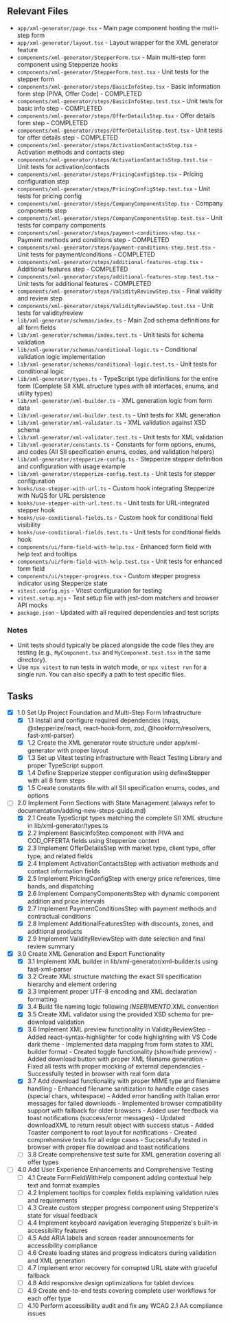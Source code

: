 ## Relevant Files

- `app/xml-generator/page.tsx` - Main page component hosting the multi-step form
- `app/xml-generator/layout.tsx` - Layout wrapper for the XML generator feature
- `components/xml-generator/StepperForm.tsx` - Main multi-step form component using Stepperize hooks
- `components/xml-generator/StepperForm.test.tsx` - Unit tests for the stepper form
- `components/xml-generator/steps/BasicInfoStep.tsx` - Basic information form step (PIVA, Offer Code) - COMPLETED
- `components/xml-generator/steps/BasicInfoStep.test.tsx` - Unit tests for basic info step - COMPLETED
- `components/xml-generator/steps/OfferDetailsStep.tsx` - Offer details form step - COMPLETED
- `components/xml-generator/steps/OfferDetailsStep.test.tsx` - Unit tests for offer details step - COMPLETED
- `components/xml-generator/steps/ActivationContactsStep.tsx` - Activation methods and contacts step
- `components/xml-generator/steps/ActivationContactsStep.test.tsx` - Unit tests for activation/contacts
- `components/xml-generator/steps/PricingConfigStep.tsx` - Pricing configuration step
- `components/xml-generator/steps/PricingConfigStep.test.tsx` - Unit tests for pricing config
- `components/xml-generator/steps/CompanyComponentsStep.tsx` - Company components step
- `components/xml-generator/steps/CompanyComponentsStep.test.tsx` - Unit tests for company components
- `components/xml-generator/steps/payment-conditions-step.tsx` - Payment methods and conditions step - COMPLETED
- `components/xml-generator/steps/payment-conditions-step.test.tsx` - Unit tests for payment/conditions - COMPLETED
- `components/xml-generator/steps/additional-features-step.tsx` - Additional features step - COMPLETED
- `components/xml-generator/steps/additional-features-step.test.tsx` - Unit tests for additional features - COMPLETED
- `components/xml-generator/steps/ValidityReviewStep.tsx` - Final validity and review step
- `components/xml-generator/steps/ValidityReviewStep.test.tsx` - Unit tests for validity/review
- `lib/xml-generator/schemas/index.ts` - Main Zod schema definitions for all form fields
- `lib/xml-generator/schemas/index.test.ts` - Unit tests for schema validation
- `lib/xml-generator/schemas/conditional-logic.ts` - Conditional validation logic implementation
- `lib/xml-generator/schemas/conditional-logic.test.ts` - Unit tests for conditional logic
- `lib/xml-generator/types.ts` - TypeScript type definitions for the entire form (Complete SII XML structure types with all interfaces, enums, and utility types)
- `lib/xml-generator/xml-builder.ts` - XML generation logic from form data
- `lib/xml-generator/xml-builder.test.ts` - Unit tests for XML generation
- `lib/xml-generator/xml-validator.ts` - XML validation against XSD schema
- `lib/xml-generator/xml-validator.test.ts` - Unit tests for XML validation
- `lib/xml-generator/constants.ts` - Constants for form options, enums, and codes (All SII specification enums, codes, and validation helpers)
- `lib/xml-generator/stepperize-config.ts` - Stepperize stepper definition and configuration with usage example
- `lib/xml-generator/stepperize-config.test.ts` - Unit tests for stepper configuration
- `hooks/use-stepper-with-url.ts` - Custom hook integrating Stepperize with NuQS for URL persistence
- `hooks/use-stepper-with-url.test.ts` - Unit tests for URL-integrated stepper hook
- `hooks/use-conditional-fields.ts` - Custom hook for conditional field visibility
- `hooks/use-conditional-fields.test.ts` - Unit tests for conditional fields hook
- `components/ui/form-field-with-help.tsx` - Enhanced form field with help text and tooltips
- `components/ui/form-field-with-help.test.tsx` - Unit tests for enhanced form field
- `components/ui/stepper-progress.tsx` - Custom stepper progress indicator using Stepperize state
- `vitest.config.mjs` - Vitest configuration for testing
- `vitest.setup.mjs` - Test setup file with jest-dom matchers and browser API mocks
- `package.json` - Updated with all required dependencies and test scripts

### Notes

- Unit tests should typically be placed alongside the code files they are testing (e.g., `MyComponent.tsx` and `MyComponent.test.tsx` in the same directory).
- Use `npx vitest` to run tests in watch mode, or `npx vitest run` for a single run. You can also specify a path to test specific files.

## Tasks

- [x] 1.0 Set Up Project Foundation and Multi-Step Form Infrastructure
  - [x] 1.1 Install and configure required dependencies (nuqs, @stepperize/react, react-hook-form, zod, @hookform/resolvers, fast-xml-parser)
  - [x] 1.2 Create the XML generator route structure under app/xml-generator with proper layout
  - [x] 1.3 Set up Vitest testing infrastructure with React Testing Library and proper TypeScript support
  - [x] 1.4 Define Stepperize stepper configuration using defineStepper with all 8 form steps
  - [x] 1.5 Create constants file with all SII specification enums, codes, and options
- [ ] 2.0 Implement Form Sections with State Management (always refer to documentation/adding-new-steps-guide.md)
  - [x] 2.1 Create TypeScript types matching the complete SII XML structure in lib/xml-generator/types.ts
  - [x] 2.2 Implement BasicInfoStep component with PIVA and COD_OFFERTA fields using Stepperize context
  - [x] 2.3 Implement OfferDetailsStep with market type, client type, offer type, and related fields
  - [x] 2.4 Implement ActivationContactsStep with activation methods and contact information fields
  - [x] 2.5 Implement PricingConfigStep with energy price references, time bands, and dispatching
  - [x] 2.6 Implement CompanyComponentsStep with dynamic component addition and price intervals
  - [x] 2.7 Implement PaymentConditionsStep with payment methods and contractual conditions
  - [x] 2.8 Implement AdditionalFeaturesStep with discounts, zones, and additional products
  - [x] 2.9 Implement ValidityReviewStep with date selection and final review summary
- [x] 3.0 Create XML Generation and Export Functionality
  - [x] 3.1 Implement XML builder in lib/xml-generator/xml-builder.ts using fast-xml-parser
  - [x] 3.2 Create XML structure matching the exact SII specification hierarchy and element ordering
  - [x] 3.3 Implement proper UTF-8 encoding and XML declaration formatting
  - [x] 3.4 Build file naming logic following <PIVA>_INSERIMENTO_<DESCRIPTION>.XML convention
  - [x] 3.5 Create XML validator using the provided XSD schema for pre-download validation
  - [x] 3.6 Implement XML preview functionality in ValidityReviewStep
        - Added react-syntax-highlighter for code highlighting with VS Code dark theme
        - Implemented data mapping from form states to XML builder format
        - Created toggle functionality (show/hide preview)
        - Added download button with proper XML filename generation
        - Fixed all tests with proper mocking of external dependencies
        - Successfully tested in browser with real form data
  - [x] 3.7 Add download functionality with proper MIME type and filename handling
        - Enhanced filename sanitization to handle edge cases (special chars, whitespace)
        - Added error handling with Italian error messages for failed downloads
        - Implemented browser compatibility support with fallback for older browsers
        - Added user feedback via toast notifications (success/error messages)
        - Updated downloadXML to return result object with success status
        - Added Toaster component to root layout for notifications
        - Created comprehensive tests for all edge cases
        - Successfully tested in browser with proper file download and toast notifications
  - [ ] 3.8 Create comprehensive test suite for XML generation covering all offer types
- [ ] 4.0 Add User Experience Enhancements and Comprehensive Testing
  - [ ] 4.1 Create FormFieldWithHelp component adding contextual help text and format examples
  - [ ] 4.2 Implement tooltips for complex fields explaining validation rules and requirements
  - [ ] 4.3 Create custom stepper progress component using Stepperize's state for visual feedback
  - [ ] 4.4 Implement keyboard navigation leveraging Stepperize's built-in accessibility features
  - [ ] 4.5 Add ARIA labels and screen reader announcements for accessibility compliance
  - [ ] 4.6 Create loading states and progress indicators during validation and XML generation
  - [ ] 4.7 Implement error recovery for corrupted URL state with graceful fallback
  - [ ] 4.8 Add responsive design optimizations for tablet devices
  - [ ] 4.9 Create end-to-end tests covering complete user workflows for each offer type
  - [ ] 4.10 Perform accessibility audit and fix any WCAG 2.1 AA compliance issues 